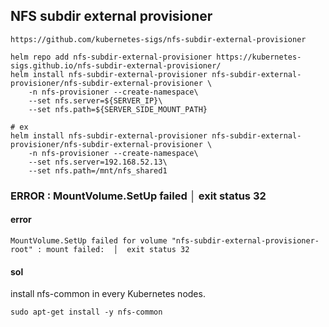 ## NFS subdir external provisioner

`https://github.com/kubernetes-sigs/nfs-subdir-external-provisioner`

```
helm repo add nfs-subdir-external-provisioner https://kubernetes-sigs.github.io/nfs-subdir-external-provisioner/
helm install nfs-subdir-external-provisioner nfs-subdir-external-provisioner/nfs-subdir-external-provisioner \
    -n nfs-provisioner --create-namespace\
    --set nfs.server=${SERVER_IP}\
    --set nfs.path=${SERVER_SIDE_MOUNT_PATH}

# ex
helm install nfs-subdir-external-provisioner nfs-subdir-external-provisioner/nfs-subdir-external-provisioner \
    -n nfs-provisioner --create-namespace\
    --set nfs.server=192.168.52.13\
    --set nfs.path=/mnt/nfs_shared1
```

### ERROR : MountVolume.SetUp failed │  exit status 32

#### error
```
MountVolume.SetUp failed for volume "nfs-subdir-external-provisioner-root" : mount failed:  │  exit status 32
```

#### sol
install nfs-common in every Kubernetes nodes.
```
sudo apt-get install -y nfs-common
```
